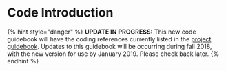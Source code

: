# Code Introduction

{% hint style="danger" %}
**UPDATE IN PROGRESS:** This new code guidebook will have the coding references currently listed in the [project guidebook](https://docs.idew.org/project-robotics/). Updates to this guidebook will be occurring during fall 2018, with the new version for use by January 2019. Please check back later.
{% endhint %}



